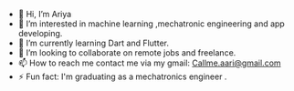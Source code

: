 - 👋 Hi, I’m Ariya 
- 👀 I’m interested in machine learning ,mechatronic engineering and app developing.
- 🌱 I’m currently learning Dart and Flutter.
- 💞️ I’m looking to collaborate on remote jobs and freelance.
- 📫 How to reach me contact me via my gmail: Callme.aari@gmail.com
- ⚡ Fun fact: I'm graduating as a mechatronics engineer .

<!---
CallmeAri/CallmeAri is a ✨ special ✨ repository because its `README.md` (this file) appears on your GitHub profile.
You can click the Preview link to take a look at your changes.
--->
